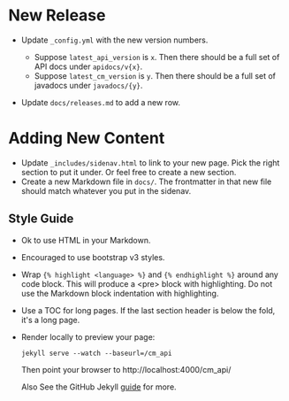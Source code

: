 New Release
===========

- Update `_config.yml` with the new version numbers.
  - Suppose `latest_api_version` is `x`. Then there should be a full set of API docs
    under `apidocs/v{x}`.
  - Suppose `latest_cm_version` is `y`. Then there should be a full set of
    javadocs under `javadocs/{y}`.

- Update `docs/releases.md` to add a new row.


Adding New Content
==================

- Update `_includes/sidenav.html` to link to your new page. Pick the right
  section to put it under. Or feel free to create a new section.
- Create a new Markdown file in `docs/`. The frontmatter in that new file should
  match whatever you put in the sidenav.

Style Guide
-----------
- Ok to use HTML in your Markdown.
- Encouraged to use bootstrap v3 styles.
- Wrap `{% highlight <language> %}` and `{% endhighlight %}` around any code
  block. This will produce a &lt;pre&gt; block with highlighting.
  Do not use the Markdown block indentation with highlighting.
- Use a TOC for long pages. If the last section header is below the fold, it's a
  long page.
- Render locally to preview your page:

      jekyll serve --watch --baseurl=/cm_api

  Then point your browser to http://localhost:4000/cm_api/

  Also See the GitHub Jekyll
  [guide](https://help.github.com/articles/using-jekyll-with-pages) for more.
